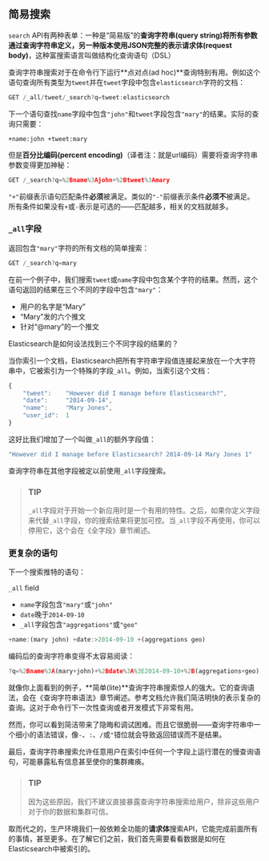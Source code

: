 ## 简易搜索

`search` API有两种表单：一种是“简易版”的**查询字符串(query string)**将所有参数通过查询字符串定义，另一种版本使用JSON完整的表示**请求体(request body)**，这种富搜索语言叫做结构化查询语句（DSL）

查询字符串搜索对于在命令行下运行**点对点(ad hoc)**查询特别有用。例如这个语句查询所有类型为`tweet`并在`tweet`字段中包含`elasticsearch`字符的文档：

```javascript
GET /_all/tweet/_search?q=tweet:elasticsearch
```

下一个语句查找`name`字段中包含`"john"`和`tweet`字段包含`"mary"`的结果。实际的查询只需要：

    +name:john +tweet:mary

但是**百分比编码(percent encoding)**（译者注：就是url编码）需要将查询字符串参数变得更加神秘：

```Javascript
GET /_search?q=%2Bname%3Ajohn+%2Btweet%3Amary
```

`"+"`前缀表示语句匹配条件**必须**被满足。类似的`"-"`前缀表示条件**必须不**被满足。所有条件如果没有`+`或`-`表示是可选的——匹配越多，相关的文档就越多。

### `_all`字段

返回包含`"mary"`字符的所有文档的简单搜索：

```javascript
GET /_search?q=mary
```

在前一个例子中，我们搜索`tweet`或`name`字段中包含某个字符的结果。然而，这个语句返回的结果在三个不同的字段中包含`"mary"`：

* 用户的名字是“Mary”
* “Mary”发的六个推文
* 针对“@mary”的一个推文

Elasticsearch是如何设法找到三个不同字段的结果的？

当你索引一个文档，Elasticsearch把所有字符串字段值连接起来放在一个大字符串中，它被索引为一个特殊的字段`_all`。例如，当索引这个文档：

```javascript
{
    "tweet":    "However did I manage before Elasticsearch?",
    "date":     "2014-09-14",
    "name":     "Mary Jones",
    "user_id":  1
}
```

这好比我们增加了一个叫做`_all`的额外字段值：

```javascript
"However did I manage before Elasticsearch? 2014-09-14 Mary Jones 1"
```

查询字符串在其他字段被定以前使用`_all`字段搜索。

> ### TIP
> `_all`字段对于开始一个新应用时是一个有用的特性。之后，如果你定义字段来代替`_all`字段，你的搜索结果将更加可控。当`_all`字段不再使用，你可以停用它，这个会在《全字段》章节阐述。

### 更复杂的语句

下一个搜索推特的语句：

  `_all` field
* `name`字段包含`"mary"`或`"john"`
* `date`晚于`2014-09-10`
* `_all`字段包含`"aggregations"`或`"geo"`

```javascript
+name:(mary john) +date:>2014-09-10 +(aggregations geo)
```

编码后的查询字符串变得不太容易阅读：

```javascript
?q=%2Bname%3A(mary+john)+%2Bdate%3A%3E2014-09-10+%2B(aggregations+geo)
```

就像你上面看到的例子，**简单(lite)**查询字符串搜索惊人的强大。它的查询语法，会在《查询字符串语法》章节阐述。参考文档允许我们简洁明快的表示复杂的查询。这对于命令行下一次性查询或者开发模式下非常有用。

然而，你可以看到简洁带来了隐晦和调试困难。而且它很脆弱——查询字符串中一个细小的语法错误，像`-`、`:`、`/`或`"`错位就会导致返回错误而不是结果。

最后，查询字符串搜索允许任意用户在索引中任何一个字段上运行潜在的慢查询语句，可能暴露私有信息甚至使你的集群瘫痪。

> ### TIP
> 因为这些原因，我们不建议直接暴露查询字符串搜索给用户，除非这些用户对于你的数据和集群可信。

取而代之的，生产环境我们一般依赖全功能的**请求体**搜索API，它能完成前面所有的事情，甚至更多。在了解它们之前，我们首先需要看看数据是如何在Elasticsearch中被索引的。
